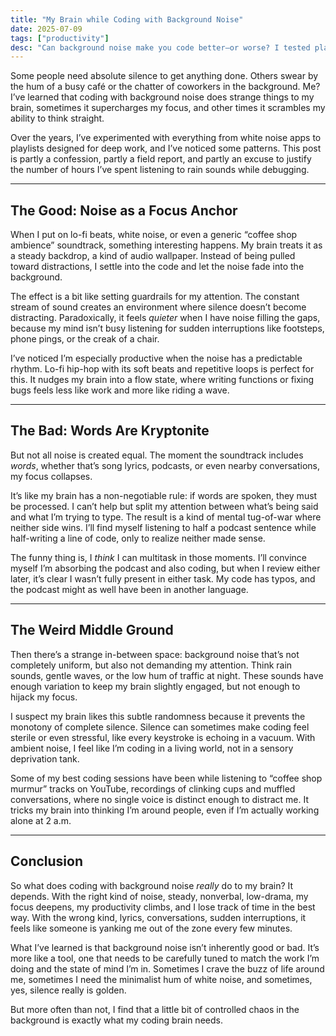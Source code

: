 ```yaml
---
title: "My Brain while Coding with Background Noise"
date: 2025-07-09
tags: ["productivity"]
desc: "Can background noise make you code better—or worse? I tested playlists, rain sounds, and café hums to see what really works for focus."
---
```


Some people need absolute silence to get anything done. Others swear by the hum of a busy café or the chatter of coworkers in the background. Me? I’ve learned that coding with background noise does strange things to my brain, sometimes it supercharges my focus, and other times it scrambles my ability to think straight.

Over the years, I’ve experimented with everything from white noise apps to playlists designed for deep work, and I’ve noticed some patterns. This post is partly a confession, partly a field report, and partly an excuse to justify the number of hours I’ve spent listening to rain sounds while debugging.

---

## The Good: Noise as a Focus Anchor

When I put on lo-fi beats, white noise, or even a generic “coffee shop ambience” soundtrack, something interesting happens. My brain treats it as a steady backdrop, a kind of audio wallpaper. Instead of being pulled toward distractions, I settle into the code and let the noise fade into the background.

The effect is a bit like setting guardrails for my attention. The constant stream of sound creates an environment where silence doesn’t become distracting. Paradoxically, it feels *quieter* when I have noise filling the gaps, because my mind isn’t busy listening for sudden interruptions like footsteps, phone pings, or the creak of a chair.

I’ve noticed I’m especially productive when the noise has a predictable rhythm. Lo-fi hip-hop with its soft beats and repetitive loops is perfect for this. It nudges my brain into a flow state, where writing functions or fixing bugs feels less like work and more like riding a wave.

---

## The Bad: Words Are Kryptonite

But not all noise is created equal. The moment the soundtrack includes *words*, whether that’s song lyrics, podcasts, or even nearby conversations, my focus collapses.

It’s like my brain has a non-negotiable rule: if words are spoken, they must be processed. I can’t help but split my attention between what’s being said and what I’m trying to type. The result is a kind of mental tug-of-war where neither side wins. I’ll find myself listening to half a podcast sentence while half-writing a line of code, only to realize neither made sense.

The funny thing is, I *think* I can multitask in those moments. I’ll convince myself I’m absorbing the podcast and also coding, but when I review either later, it’s clear I wasn’t fully present in either task. My code has typos, and the podcast might as well have been in another language.

---

## The Weird Middle Ground

Then there’s a strange in-between space: background noise that’s not completely uniform, but also not demanding my attention. Think rain sounds, gentle waves, or the low hum of traffic at night. These sounds have enough variation to keep my brain slightly engaged, but not enough to hijack my focus.

I suspect my brain likes this subtle randomness because it prevents the monotony of complete silence. Silence can sometimes make coding feel sterile or even stressful, like every keystroke is echoing in a vacuum. With ambient noise, I feel like I’m coding in a living world, not in a sensory deprivation tank.

Some of my best coding sessions have been while listening to “coffee shop murmur” tracks on YouTube, recordings of clinking cups and muffled conversations, where no single voice is distinct enough to distract me. It tricks my brain into thinking I’m around people, even if I’m actually working alone at 2 a.m.

---

## Conclusion

So what does coding with background noise *really* do to my brain? It depends. With the right kind of noise, steady, nonverbal, low-drama, my focus deepens, my productivity climbs, and I lose track of time in the best way. With the wrong kind, lyrics, conversations, sudden interruptions, it feels like someone is yanking me out of the zone every few minutes.

What I’ve learned is that background noise isn’t inherently good or bad. It’s more like a tool, one that needs to be carefully tuned to match the work I’m doing and the state of mind I’m in. Sometimes I crave the buzz of life around me, sometimes I need the minimalist hum of white noise, and sometimes, yes, silence really is golden.

But more often than not, I find that a little bit of controlled chaos in the background is exactly what my coding brain needs.
